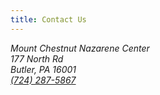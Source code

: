 ```yaml
---
title: Contact Us
---
```


<address>
Mount Chestnut Nazarene Center<br/>
177 North Rd<br/>
Butler, PA 16001<br/>
<a href="tel:+17242875867">(724) 287-5867</a>
</address>
